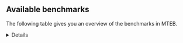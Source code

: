 ## Available benchmarks
The following table gives you an overview of the benchmarks in MTEB.

<details>

<!-- This allows the table to be autogenerated in the future: -->
<!-- BENCHMARKS TABLE START -->

| Name | Leaderboard name | # Tasks | Task Types | Domains | Languages |
|------|------------------|---------|------------|---------|-----------|
| [BEIR](https://arxiv.org/abs/2104.08663) | BEIR | 15 | Retrieval: 15 | [Non-fiction, Medical, News, Social, Encyclopaedic, Programming, Reviews, Blog, Written, Academic, Government, Financial, Web] | eng |
| [BEIR-NL](https://arxiv.org/abs/2412.08329) | BEIR-NL | 15 | Retrieval: 15 | [Non-fiction, Medical, Encyclopaedic, Written, Academic, Web] | nld |
| [BRIGHT](https://brightbenchmark.github.io/) | BRIGHT | 1 | Retrieval: 1 | [Written, Non-fiction] | eng |
| [BRIGHT (long)](https://brightbenchmark.github.io/) | BRIGHT (long) | 1 | Retrieval: 1 | [Written, Non-fiction] | eng |
| [BuiltBench(eng)](https://arxiv.org/abs/2411.12056) | BuiltBench(eng) | 4 | Clustering: 2, Retrieval: 1, Reranking: 1 | [Written, Engineering] | eng |
| [ChemTEB](https://arxiv.org/abs/2412.00532) | Chemical | 27 | BitextMining: 1, Classification: 17, Clustering: 2, PairClassification: 5, Retrieval: 2 | [Chemistry] | zho,hin,spa,msa,kor,por,tur,nld,deu,jpn,fra,ces,eng |
| [CoIR](https://github.com/CoIR-team/coir) | Code Information Retrieval | 10 | Retrieval: 10 | [Written, Programming] | javascript,python,c++,php,ruby,sql,java,eng,go |
| [CodeRAG](https://arxiv.org/abs/2406.14497) | CodeRAG | 4 | Reranking: 4 | [Programming] | python |
| [Encodechka](https://github.com/avidale/encodechka) | Encodechka | 7 | STS: 2, Classification: 4, PairClassification: 1 | [Non-fiction, News, Social, Written, Government, Fiction, Web] | rus |
| [FollowIR](https://arxiv.org/abs/2403.15246) | Instruction Following | 3 | InstructionRetrieval: 3 | [Written, News] | eng |
| [LongEmbed](https://arxiv.org/abs/2404.12096v2) | Long-context Retrieval | 6 | Retrieval: 6 | [Non-fiction, Encyclopaedic, Spoken, Blog, Written, Academic, Fiction] | eng |
| [MIEB(Img)](https://arxiv.org/abs/2504.10471) | Image only | 49 | Any2AnyRetrieval: 15, ImageClassification: 22, ImageClustering: 5, VisualSTS(eng): 5, VisualSTS(multi): 2 | [Non-fiction, Medical, News, Social, Encyclopaedic, Spoken, Blog, Written, Scene, Reviews, Web] | rus,spa,kor,tur,por,nld,ita,deu,cmn,ara,fra,pol,eng |
| [MIEB(Multilingual)](https://arxiv.org/abs/2504.10471) | Image-Text, Multilingual | 130 | ImageClassification: 22, ImageClustering: 5, ZeroShotClassification: 23, VisionCentricQA: 6, Compositionality: 7, VisualSTS(eng): 7, Any2AnyRetrieval: 45, DocumentUnderstanding: 10, Any2AnyMultilingualRetrieval: 3, VisualSTS(multi): 2 | [Non-fiction, Medical, News, Social, Encyclopaedic, Spoken, Blog, Written, Scene, Academic, Constructed, Reviews, Web] | hin,ukr,heb,ara,pol,ces,swa,quz,zho,rus,est,por,fil,fin,vie,nld,ita,deu,jpn,cmn,fra,bul,ell,swe,kor,ben,hun,hrv,fas,eng,mri,dan,spa,tha,ron,tel,nor,ind,tur |
| [MIEB(eng)](https://arxiv.org/abs/2504.10471) | Image-Text, English | 125 | ImageClassification: 22, ImageClustering: 5, ZeroShotClassification: 23, VisionCentricQA: 6, Compositionality: 7, VisualSTS(eng): 7, Any2AnyRetrieval: 45, DocumentUnderstanding: 10 | [Non-fiction, Medical, News, Social, Encyclopaedic, Spoken, Blog, Written, Scene, Academic, Constructed, Reviews, Web] | eng |
| [MIEB(lite)](https://arxiv.org/abs/2504.10471) | Image-Text, Lite | 51 | ImageClassification: 8, ImageClustering: 2, ZeroShotClassification: 7, VisionCentricQA: 5, Compositionality: 6, VisualSTS(eng): 2, VisualSTS(multi): 2, Any2AnyRetrieval: 11, DocumentUnderstanding: 6, Any2AnyMultilingualRetrieval: 2 | [Non-fiction, Medical, News, Social, Encyclopaedic, Spoken, Blog, Written, Scene, Academic, Reviews, Web] | hin,ukr,heb,ara,pol,ces,swa,quz,zho,rus,est,por,fil,fin,vie,ita,deu,cmn,jpn,fra,bul,ell,swe,kor,ben,hun,ind,hrv,fas,eng,mri,spa,dan,tha,ron,tel,nor,nld,tur |
| [MINERSBitextMining](https://arxiv.org/pdf/2406.07424) | MINERSBitextMining | 7 | BitextMining: 7 | [Social, Written, Reviews] | gsw,hin,khm,heb,gle,mhr,tgl,lfn,ban,est,amh,mak,cmn,abs,orv,srp,hau,eus,pms,cor,ben,kur,hrv,nob,lvs,spa,sun,aze,ind,fry,kat,bhp,tzl,pes,yid,yue,rej,mar,nij,oci,eng,csb,ron,bew,mal,nov,cat,nds,fra,ibo,arz,slv,hye,mui,yor,xho,zsm,ile,bug,cha,uzb,ang,pol,ber,arq,ast,kaz,por,fin,vie,jpn,sqi,swh,isl,ell,ceb,kor,mad,pcm,hsb,war,kzj,min,bel,bbc,glg,tha,bjn,dtp,lat,mon,tel,mkd,lit,bre,epo,nld,pam,tur,tat,ukr,afr,bos,jav,gla,kab,max,ara,ces,nno,rus,ido,awa,ita,deu,swg,wuu,bul,ina,cym,swe,hun,tuk,uig,ace,dsb,slk,dan,fao,urd,cbk,tam |
| MTEB(Code, v1) | Code | 12 | Retrieval: 12 | [Written, Programming] | javascript,shell,c,python,c++,scala,php,ruby,sql,java,rust,swift,eng,typescript,go |
| MTEB(Europe, v1) | European | 74 | BitextMining: 7, Classification: 21, Clustering: 8, Retrieval: 15, InstructionRetrieval: 3, MultilabelClassification: 2, PairClassification: 6, Reranking: 3, STS: 9 | [Non-fiction, Medical, Spoken, Government, Constructed, Social, Encyclopaedic, Programming, Blog, Academic, Subtitles, Fiction, Web, News, Religious, Written, Legal, Financial, Reviews] | gle,pol,ces,nno,rom,est,por,fin,ita,deu,fra,bul,ell,isl,mlt,swe,eus,hun,lav,hrv,eng,nob,slk,dan,spa,ron,fao,lit,nld,slv |
| MTEB(Indic, v1) | Indic | 23 | BitextMining: 4, Clustering: 1, Classification: 13, PairClassification: 1, Retrieval: 2, Reranking: 1, STS: 1 | [Non-fiction, Constructed, News, Social, Encyclopaedic, Spoken, Religious, Legal, Written, Government, Fiction, Reviews, Web] | gom,hin,san,boy,guj,bgc,raj,asm,kan,awa,gbm,brx,mni,sat,mar,pan,mai,ben,nep,pus,snd,bho,eng,npi,mup,mwr,doi,tel,mal,urd,kas,hne,bod,ory,tam |
| MTEB(Law, v1) | Legal | 8 | Retrieval: 8 | [Legal, Written] | zho,deu,eng |
| MTEB(Medical, v1) | Medical | 12 | Retrieval: 9, Clustering: 2, Reranking: 1 | [Non-fiction, Medical, Written, Academic, Government, Web] | zho,rus,spa,kor,vie,cmn,ara,pol,fra,eng |
| MTEB(Multilingual, v1) | Multilingual | 132 | BitextMining: 13, Classification: 43, Clustering: 17, Retrieval: 18, InstructionRetrieval: 3, MultilabelClassification: 5, PairClassification: 11, Reranking: 6, STS: 16 | [Non-fiction, Medical, Entertainment, Spoken, Government, Constructed, Social, Encyclopaedic, Programming, Blog, Academic, Subtitles, Fiction, Web, News, Religious, Written, Legal, Financial, Reviews] | nko,zav,muy,wrk,boj,uzn,mpp,gle,auy,mhr,bmk,kpx,emi,kvg,tmd,msb,maz,inb,poe,tos,mwp,ame,qwh,fue,sey,bmr,kan,wrs,sgz,lac,cni,awx,tuf,zaj,mwe,khk,tpa,agd,gnw,kmg,orv,kjs,xtd,kud,acq,ken,zai,ben,pms,hrv,chf,npi,top,mup,rkb,nob,cnl,sot,not,jiv,kon,sun,hop,ind,jvn,fry,kat,big,ilo,pah,ton,qxn,alq,kmb,bzd,toc,plu,byr,gaz,umb,ksd,guj,mih,urw,bef,ulk,snn,ltz,raj,nlg,mee,pbt,xed,nfa,lua,lid,seh,nde,khs,kwf,met,yss,ayr,qxo,far,mcd,blw,bqc,cav,pib,bki,pus,oci,fas,sll,kpf,amf,agt,bbr,wap,csb,lbk,lus,nov,acf,cbt,apb,fai,tet,wbp,zpq,hne,ixl,sab,mgh,maq,lim,ksr,spy,maa,azz,yor,mbl,tnk,pwg,zia,sri,tsw,tum,zca,cha,mqj,omw,dgr,lif,pad,cac,cub,vie,nys,opm,luo,cax,toj,tue,nhw,kor,taw,mop,sgb,war,kzj,faa,min,cjo,med,xon,fij,tnp,tha,mcf,glg,cya,apn,bjr,mil,tzo,ura,bbc,qvw,prs,kpw,lit,hmn,epo,apc,kew,ltg,bsj,nho,jae,bon,cgc,rro,tlf,azg,kql,kmk,kab,ntp,zul,gah,zpz,pls,ara,apu,rgu,nno,geb,rus,zaw,zat,ake,cbs,lww,ido,arp,awa,quh,abx,ssg,crx,lmo,bul,fuh,nhe,llg,bjk,mic,sah,esk,cym,chz,bba,lav,tna,quy,klv,wnu,tke,dan,sim,gun,snc,shn,msa,chv,hui,msk,kyc,qup,roo,wol,ikk,tam,hin,cpb,khm,gvf,kpg,bjv,tgl,mkn,lgl,mau,lfn,dad,soq,ban,kqf,mak,fil,xtm,cmn,maj,txq,zsr,bjp,kto,heg,jac,hau,eus,nhu,beo,aso,hbo,ksj,otq,snd,amr,gvs,kyz,szl,spm,cak,rwo,chq,bem,piu,wed,knj,kir,stp,att,enq,tiy,amn,zar,amk,ape,meu,car,zpv,bgc,gai,tew,zho,cui,ghs,tzl,dwr,fuf,kqc,nca,ruf,cjv,npl,yid,ntj,zas,byx,ndg,yue,rej,dwy,auc,tgp,pap,amx,kue,mks,nas,nss,pio,bvd,upv,cot,eng,tdt,bkq,aoi,sue,sna,mio,msy,bew,kpj,gof,kgk,lex,arl,wln,cle,tuo,yuw,nds,qvh,ibo,slv,hye,aer,mbs,gdn,xho,eko,tfr,apr,caf,kmu,miz,zga,zsm,uzb,yad,pol,qve,aia,mna,tav,ang,gub,ber,ncj,bzj,div,fin,bch,anv,boa,bhl,hix,ptu,soy,kgp,cta,haw,bdd,ctp,mkl,ell,bzh,dgc,kyf,ote,gng,snx,mni,sat,sxb,xsi,mxq,mxt,kbp,ncu,bel,zpl,bpr,mmo,tel,jao,dah,nld,sco,etr,nyu,acu,nin,tur,zad,bxh,bea,san,ffm,bps,bus,ino,ktm,qvc,xnn,amm,fon,jav,nna,ces,abt,jic,sja,spp,apw,ata,mph,tbo,yva,aey,nii,ita,atg,aui,pon,cuc,kms,ina,ars,ots,rmc,cof,huu,aby,pan,hvn,cso,hun,tuk,tbz,zpu,grc,uig,ace,iou,tod,aak,ikw,mbt,mpm,twi,mti,wmw,scn,kyg,lij,qvn,kdc,cap,kmh,huv,dji,mle,mto,dop,sag,djr,eri,qxh,usa,aom,arb,myy,shp,nya,tif,wos,amh,ycn,taq,ncl,tpt,ven,gbm,mkj,amo,daa,als,abs,atd,tzj,kiw,tcs,tzm,agg,agr,cab,aai,poy,sbe,ydd,kam,ntu,cux,doi,mgc,gul,nab,cuk,xbi,con,snp,dik,hmo,imo,hus,klt,kaq,wuv,are,sin,wnc,uli,kqa,usp,gam,yon,spl,hns,tuc,cek,ssw,cut,djk,lcm,hla,bsn,dob,mbh,pao,pes,msm,hot,yap,bsp,gaw,fur,dif,dgz,mar,trc,mai,mpx,bbb,ppo,alp,mco,mwr,otm,mlg,kik,ron,ter,fuv,mal,pri,cat,gvn,ipi,xav,fra,fuc,mya,kmo,chk,mui,cnt,chd,xla,acr,ile,for,avt,gym,bug,tyv,csy,zab,cop,aka,bnp,ctu,qvm,zty,ast,kaz,jni,kde,mjc,tpz,cjk,vec,kwj,grn,sqi,qub,agu,azb,cbv,kbh,kbq,mlp,msc,mlt,otn,bjz,mig,sny,udu,lao,wal,txu,pcm,gdr,mhl,qvs,plt,ngp,gyr,lat,bjn,dtp,mkd,kas,wer,bre,mos,orm,mlh,nop,tat,hch,mdy,yaq,vmy,mgw,mbc,afr,bos,cpu,mir,tgk,too,tcz,nus,max,mit,aaz,tbc,rom,ons,ese,box,yaa,smo,mwf,prf,bco,ziw,glv,deu,nso,jid,tbf,pab,swe,viv,kvn,tca,srd,ssd,pma,tte,bho,naf,emp,cco,mib,nbq,urb,slk,dww,dsb,fao,aly,ded,cmo,crh,cpc,wsk,urd,acm,wbi,kin,mxp,sps,nsn,nak,gom,iws,buk,gum,lug,aeb,gsw,sbs,mek,som,heb,tgo,tof,zlm,kbm,bhg,knf,mwc,gnn,cpa,arn,dov,quf,sua,yrb,pag,tim,swa,kea,mpj,kkl,bss,est,gvc,mps,noa,zpc,mvn,zpm,mey,ian,nvm,mcr,mxb,tsn,rop,rug,srp,yut,mag,hub,bqp,nhi,shj,ary,kwi,kiz,shi,cor,krc,mca,nep,kur,kpr,gui,dhg,tir,bmu,lvs,spa,zap,tso,nor,tku,aze,kek,uri,bod,gmv,mri,ndj,zao,knc,kbc,tac,svk,zac,beu,bhp,wim,okv,kyq,suz,srn,kac,kup,bmh,nou,bkx,tah,yby,sus,cbi,ebk,bgt,ign,tee,tbg,awb,tpi,cao,cme,ubr,kgf,lin,tnn,lbb,mbb,cbr,srq,caa,gux,kdl,swp,kwd,qvz,wat,yre,row,nij,cpy,amu,cth,atb,aon,cwe,mcp,myw,dzo,hlt,nuy,uvl,pir,agm,zyp,crn,mux,gup,arz,mav,kqw,srm,boy,ttc,poi,ztq,isn,sbk,taj,leu,kos,rai,bgs,waj,ptp,mcq,bao,arq,asm,hto,ood,awk,poh,smk,mox,obo,glk,hat,kne,mcb,myu,anh,por,ubu,nnq,yka,jpn,apz,swh,brx,yle,ceb,guh,nhy,zam,aii,mmx,ewe,cbc,yml,mad,hsb,bkd,guo,quc,kkc,mam,tvk,clu,gwi,kje,nwi,mbj,mon,azj,mqb,zpo,blz,wiu,bvr,ory,bam,pam,ukr,aoj,yuj,isl,qul,zos,ajp,nch,nhg,gla,kze,ssx,mva,ong,wmt,run,amp,ngu,bak,nqo,nif,knv,rmy,kmr,aau,swg,cbu,wuu,vid,zaa,urt,wiv,mpt,uvh,meq,yal,gfk,dyu,myk,tiw,adz,khz,agn,ckb,wro,tnc,reg,pjt,mzz,nhr,cbk,mie |
| [MTEB(Scandinavian, v1)](https://kennethenevoldsen.github.io/scandinavian-embedding-benchmark/) | Scandinavian | 28 | BitextMining: 2, Classification: 13, Retrieval: 7, Clustering: 6 | [Non-fiction, News, Social, Encyclopaedic, Spoken, Blog, Written, Legal, Government, Fiction, Reviews, Web] | nob,dan,swe,fao,nno,isl |
| [MTEB(cmn, v1)](https://github.com/FlagOpen/FlagEmbedding/tree/master/research/C_MTEB) | Chinese | 32 | Retrieval: 8, Reranking: 4, PairClassification: 2, Clustering: 4, STS: 7, Classification: 7 | [Non-fiction, Medical, Entertainment, Written, Academic, Government, Financial] | cmn |
| [MTEB(deu, v1)](https://arxiv.org/html/2401.02709v1) | German | 19 | Classification: 6, Clustering: 4, PairClassification: 2, Reranking: 1, Retrieval: 4, STS: 2 | [Non-fiction, News, Encyclopaedic, Spoken, Written, Legal, Reviews, Web] | deu |
| MTEB(eng, v1) | English Legacy | 56 | Classification: 12, Retrieval: 15, Clustering: 11, Reranking: 4, STS: 10, PairClassification: 3, Summarization: 1 | [Financial, Non-fiction, Medical, News, Social, Encyclopaedic, Spoken, Programming, Blog, Written, Academic, Government, Reviews, Web] | eng |
| MTEB(eng, v2) | English | 41 | Retrieval: 10, Clustering: 8, Reranking: 2, STS: 9, Classification: 8, PairClassification: 3, Summarization: 1 | [Non-fiction, Medical, News, Social, Encyclopaedic, Spoken, Programming, Reviews, Blog, Written, Academic, Financial, Web] | eng |
| MTEB(fas, beta) | Farsi (BETA) | 60 | Classification: 18, Clustering: 5, PairClassification: 8, Reranking: 2, Retrieval: 21, STS: 3, BitextMining: 3 | [Medical, News, Social, Encyclopaedic, Spoken, Religious, Blog, Written, Academic, Reviews, Web] | fas |
| [MTEB(fra, v1)](https://arxiv.org/abs/2405.20468) | French | 25 | Classification: 6, Clustering: 7, PairClassification: 1, Reranking: 2, Retrieval: 5, STS: 3, Summarization: 1 | [Non-fiction, News, Social, Encyclopaedic, Spoken, Written, Legal, Academic, Reviews, Web] | eng,fra |
| [MTEB(jpn, v1)](https://github.com/sbintuitions/JMTEB) | Japanese | 16 | Clustering: 2, Classification: 4, STS: 2, PairClassification: 1, Retrieval: 6, Reranking: 1 | [Non-fiction, News, Encyclopaedic, Spoken, Written, Academic, Reviews, Web] | jpn |
| MTEB(kor, v1) | Korean | 6 | Classification: 1, Reranking: 1, Retrieval: 2, STS: 2 | [News, Encyclopaedic, Spoken, Written, Reviews, Web] | kor |
| [MTEB(pol, v1)](https://arxiv.org/abs/2405.10138) | Polish | 17 | Classification: 7, Clustering: 3, PairClassification: 4, STS: 3 | [Non-fiction, News, Social, Spoken, Written, Legal, Academic, Fiction, Reviews, Web] | pol |
| [MTEB(rus, v1)](https://aclanthology.org/2023.eacl-main.148/) | Russian | 23 | Classification: 9, Clustering: 3, MultilabelClassification: 2, PairClassification: 1, Reranking: 2, Retrieval: 3, STS: 3 | [News, Social, Encyclopaedic, Spoken, Blog, Written, Academic, Reviews, Web] | rus |
| [NanoBEIR](https://huggingface.co/collections/zeta-alpha-ai/nanobeir-66e1a0af21dfd93e620cd9f6) | NanoBEIR | 13 | Retrieval: 13 | [Non-fiction, Medical, News, Social, Encyclopaedic, Written, Academic, Web] | eng |
| [RAR-b](https://arxiv.org/abs/2404.06347) | Reasoning retrieval | 17 | Retrieval: 17 | [Written, Encyclopaedic, Programming] | eng |

<!-- BENCHMARKS TABLE END -->
